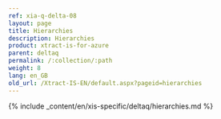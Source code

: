 ```yaml
---
ref: xia-q-delta-08
layout: page
title: Hierarchies
description: Hierarchies
product: xtract-is-for-azure
parent: deltaq
permalink: /:collection/:path
weight: 8
lang: en_GB
old_url: /Xtract-IS-EN/default.aspx?pageid=hierarchies
---
```

{% include _content/en/xis-specific/deltaq/hierarchies.md %}

